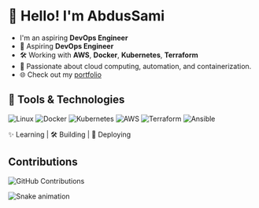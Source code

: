 
# 👋 Hello! I'm AbdusSami
- I'm an aspiring **DevOps Engineer** 
- 🌱 Aspiring **DevOps Engineer**
- 🛠️ Working with **AWS**, **Docker**, **Kubernetes**, **Terraform**
- 🔭 Passionate about cloud computing, automation, and containerization.
- 🌐 Check out my [portfolio](https://your-portfolio-link.com)

## 🚀 Tools & Technologies
![Linux](https://img.shields.io/badge/Linux-FCC624?style=for-the-badge&logo=linux&logoColor=black)
![Docker](https://img.shields.io/badge/Docker-2496ED?style=for-the-badge&logo=docker&logoColor=white)
![Kubernetes](https://img.shields.io/badge/Kubernetes-326CE5?style=for-the-badge&logo=kubernetes&logoColor=white)
![AWS](https://img.shields.io/badge/AWS-232F3E?style=for-the-badge&logo=amazon-aws&logoColor=white)
![Terraform](https://img.shields.io/badge/Terraform-623CE4?style=for-the-badge&logo=terraform&logoColor=white)
![Ansible](https://img.shields.io/badge/Ansible-EE0000?style=for-the-badge&logo=ansible&logoColor=white)

✨ Learning | 🛠️ Building | 🚀 Deploying

## Contributions
![GitHub Contributions](https://github-readme-streak-stats.herokuapp.com/?user=<iamSamii>&theme=radical)

![Snake animation](https://github.com/<iamSamii>/<snk>/blob/output/github-contribution-grid-snake.svg)

<img align="right" alt="GIF" src="https://media.giphy.com/media/13HgwGsXF0aiGY/giphy.gif" width="0"/>







